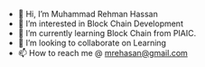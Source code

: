 - 👋 Hi, I’m Muhammad Rehman Hassan 
- 👀 I’m interested in Block Chain Development
- 🌱 I’m currently learning Block Chain from PIAIC.
- 💞️ I’m looking to collaborate on Learning 
- 📫 How to reach me @ mrehasan@gmail.com

<!---
mrehasan/mrehasan is a ✨ special ✨ repository because its `README.md` (this file) appears on your GitHub profile.
You can click the Preview link to take a look at your changes.
--->
